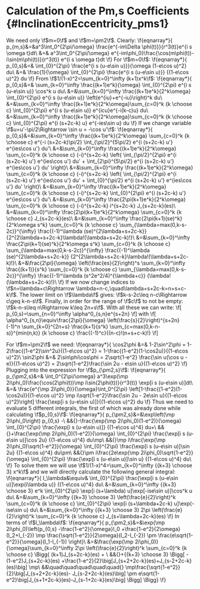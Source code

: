 Calculation of the Pm,s Coefficients {#InclinationEccentricity_pms1}
====================================

We need only \f$m=0\f$ and \f$m=\pm2\f$.
Clearly:
\f{eqnarray*}{
	p_{m,s}&=&a^3\int_0^{2\pi/\omega} 
		\frac{e^{-im\Delta \phi(t)}}{r^3(t)}e^{i s \omega t}dt\\
	&=& a^3\int_0^{2\pi/\omega} 
		e^{-im\phi_0}\frac{\cos(m\phi(t))-i\sin(m\phi(t))}{r^3(t)} 
		e^{i s \omega t}dt
\f}
For \f$m=0\f$:
\f{eqnarray*}{
	p_{0,s}&=& \int_{0}^{2\pi} 
		\frac{e^{i s (u-e\sin u)}}{\omega (1-e\cos u)^2} du\\
	&=& \frac{1}{\omega}
		\int_{0}^{2\pi} \frac{e^{i s (u-e\sin u)}} {(1-e\cos u)^2} du
\f}
From \f$1/(1-x)^2=\sum_{k=0}^\infty (k+1)x^k\f$:
\f{eqnarray*}{
	p_{0,s}&=& \sum_{k=0}^\infty \frac{(k+1)e^k}{\omega}
		\int_{0}^{2\pi} e^{i s (u-e\sin u)} \cos^k u du\\
	&=&\sum_{k=0}^\infty \frac{(k+1)e^k}{2^k\omega}
		\int_{0}^{2\pi} e^{i s (u-e\sin u)}
			\left(e^{iu}+e^{-iu}\right)^k du\\
	&=&\sum_{k=0}^\infty \frac{(k+1)e^k}{2^k\omega}\sum_{c=0}^k
		{k \choose c} \int_{0}^{2\pi} e^{i s (u-e\sin u)} 
									e^{icu}e^{-i(k-c)u} du\\
	&=&\sum_{k=0}^\infty \frac{(k+1)e^k}{2^k\omega}\sum_{c=0}^k
		{k \choose c} \int_{0}^{2\pi} e^{i (s+2c-k) u} e^{-ies\sin u} du
\f}
If we change variable \f$u=u'-\pi/2\Rightarrow \sin u = -\cos u'\f$:
\f{eqnarray*}{
	p_{0,s}&=&\sum_{k=0}^\infty \frac{(k+1)e^k}{2^k\omega}
		\sum_{c=0}^k {k \choose c} e^{-i (s+2c-k)\pi/2}
			\int_{\pi/2}^{5\pi/2} e^{i (s+2c-k) u'} e^{ies\cos u'} du'\\
	&=&\sum_{k=0}^\infty \frac{(k+1)e^k}{2^k\omega}
		\sum_{c=0}^k {k \choose c} (-i)^{s+2c-k} \left\{
			\int_{\pi/2}^{2\pi} e^{i (s+2c-k) u'} e^{ies\cos u'} du'
			+
			\int_{2\pi}^{5\pi/2} e^{i (s+2c-k) u'} e^{ies\cos u'} du' 
		\right\}\\
	&=&\sum_{k=0}^\infty \frac{(k+1)e^k}{2^k\omega}
		\sum_{c=0}^k {k \choose c} (-i)^{s+2c-k} \left\{
			\int_{\pi/2}^{2\pi} e^{i (s+2c-k) u'} e^{ies\cos u'} du'
			+
			\int_{0}^{\pi/2} e^{i (s+2c-k) u'} e^{ies\cos u'} du' \right\}\\
	&=&\sum_{k=0}^\infty \frac{(k+1)e^k}{2^k\omega}
		\sum_{c=0}^k {k \choose c} (-i)^{s+2c-k}
			\int_{0}^{2\pi} e^{i (s+2c-k) u'} e^{ies\cos u'} du'\\
	&=&\sum_{k=0}^\infty \frac{2\pi(k+1)e^k}{2^k\omega}
		\sum_{c=0}^k {k \choose c} (-i)^{s+2c-k} i^{s+2c-k}
			J_{s+2c-k}(es)\\
	&=&\sum_{k=0}^\infty \frac{2\pi(k+1)e^k}{2^k\omega}
		\sum_{c=0}^k {k \choose c} J_{s+2c-k}(es)\\
	&=&\sum_{k=0}^\infty \frac{2\pi(k+1)(se)^k}{2^k\omega s^k}
		\sum_{c=0}^k {k \choose c} \sum_{\lambda=max(0,k-s-2c)}^{\infty}
			\frac{(-1)^\lambda (se)^{2\lambda+s+2c-k}}
				{2^{2\lambda+s+2c-k}\lambda!(\lambda+s+2c-k)!}\\
	&=&\sum_{k=0}^\infty \frac{2\pi(k+1)(se)^k}{2^k\omega s^k}
		\sum_{c=0}^k {k \choose c} \sum_{\lambda=max(0,k-s-2c)}^{\infty}
			\frac{(-1)^\lambda (se)^{2\lambda+s+2c-k}}
				{2^{2\lambda+s+2c-k}\lambda!(\lambda+s+2c-k)!}\\
	&=&\frac{2\pi}{\omega} \left(\frac{es}{2}\right)^s
		\sum_{k=0}^\infty \frac{(k+1)}{s^k}
		\sum_{c=0}^k {k \choose c} \sum_{\lambda=max(0,k-s-2c)}^{\infty}
			\frac{(-1)^\lambda (s^2e^2/4)^{\lambda+c}}
				{\lambda!(\lambda+s+2c-k)!}\\
\f}
If we now change indices to
 \f$n=\lambda+c\Rightarrow \lambda=n-c,\quad\lambda+s+2c-k=n+s+c-k\f$. The
lower limit on \f$\lambda\f$ gives:
 \f$k-s-2c\leq n-c\Rightarrow c\geq k-n-s\f$. Finally, in order for the range
of \f$c\f$ to not be empty: \f$k-n-s\leq n\Rightarrow k\leq 2n+s\f$. With all
these we can write:
\f[
	p_{0,s}=\sum_{n=0}^\infty \alpha^0_{s,n}e^{s+2n}
\f]
with
\f[
	\alpha^0_{s,n}\equiv\frac{2\pi}{\omega}
		\left(\frac{s}{2}\right)^{s+2n} (-1)^n
		\sum_{k=0}^{2n+s} \frac{k+1}{s^k} \sum_{c=max(0,k-n-s)}^{min(n,k)}
		{k \choose c} \frac{(-1)^c}{(n-c)!(n+s+c-k)!}
\f]

For \f$m=\pm2\f$ we need:
\f{eqnarray*}{
	\cos2\phi &=& 1-2\sin^2\phi = 1-2\frac{(1-e^2)\sin^2u}{(1-e\cos u)^2} 
				= 1-\frac{(1-e^2)(1-\cos2u)}{(1-e\cos u)^2}\\
	\sin2\phi &=& 2\sin\phi\cos\phi = 2\sqrt{1-e^2}
				\frac{\sin u(\cos u - e)}{(1-e\cos u)^2}
				= 2\sqrt{1-e^2}\frac{\sin 2u - e\sin u}{(1-e\cos u)^2}
\f}
Plugging into the expression for \f$p_{\pm2,s}\f$:
\f{eqnarray*}{
	p_{\pm2,s}&=& \int_0^{2\pi/\omega} 
		a^3\exp(\mp 2i\phi_0)\frac{\cos(2\phi(t))\mp i\sin(2\phi(t))}{r^3(t)}
		\exp[i s (u-e\sin u)]dt\\
	&=& \frac{e^{\mp 2i\phi_0}}{\omega}\int_0^{2\pi} 
		\left[1-\frac{(1-e^2)(1-\cos2u)}{(1-e\cos u)^2}
				\mp
				i\sqrt{1-e^2}\frac{\sin 2u - 2e\sin u}{(1-e\cos u)^2}\right]
		\frac{\exp[i s (u-e\sin u)]}{(1-e\cos u)^2} du
\f}
Thus we need to evaluate 5 different integrals, the first of which was
already done while calculating \f$p_{0,s}\f$:
\f{eqnarray*}{
	p_{\pm2,s}&=&\exp\left(\mp 2i\phi_0\right) p_{0,s} -\\
		&&{}-\frac{\exp(\mp 2i\phi_0)(1-e^2)}{\omega}
		\int_{0}^{2\pi} \frac{\exp[i s (u-e\sin u)]} {(1-e\cos u)^4} du+\\
		&&{}+\frac{\exp(\mp 2i\phi_0)(1-e^2)}{\omega}
		\int_{0}^{2\pi} \frac{\exp[i s (u-e\sin u)]\cos 2u} {(1-e\cos u)^4}
		du\mp\\
		&&{}\mp i\frac{\exp(\mp 2i\phi_0)\sqrt{1-e^2}}{\omega}
		\int_{0}^{2\pi} \frac{\exp[i s (u-e\sin u)]\sin 2u} {(1-e\cos u)^4}
		du\pm\\
		&&{}\pm i\frac{2e\exp(\mp 2i\phi_0)\sqrt{1-e^2}}{\omega}
		\int_{0}^{2\pi} \frac{\exp[i s (u-e\sin u)]\sin u} {(1-e\cos u)^4}
		du\\
\f}
To solve them we will use 
 \f$1/(1-x)^4=\sum_{k=0}^\infty {{k+3} \choose 3} x^k\f$ and we will directly
calculate the following general integral:
\f{eqnarray*}{
	I_\lambda&\equiv&
	\int_{0}^{2\pi} \frac{\exp[i s (u-e\sin u)]\exp(i\lambda u)}
						{(1-e\cos u)^4} du\\
	&=&\sum_{k=0}^\infty {{k+3} \choose 3} e^k
	\int_{0}^{2\pi} \exp[i (s+\lambda) u]\exp[-ise\sin u)]\cos^k u du\\
	&=&\sum_{k=0}^\infty {{k+3} \choose 3} \left(\frac{e}{2}\right)^k
	\sum_{c=0}^k {k \choose c} \int_{0}^{2\pi} 
						\exp[i (s+\lambda+2c-k) u]\exp(-ise\sin u) du\\
	&=&\sum_{k=0}^\infty {{k+3} \choose 3} 2\pi \left(\frac{e}{2}\right)^k
		\sum_{c=0}^k {k \choose c} J_{s+\lambda+2c-k}(es)
\f}
In terms of \f$I_\lambda\f$:
\f{eqnarray*}{
	p_{\pm2,s}&=&\exp(\mp 2i\phi_0)\left\{p_{0,s}
		-\frac{1-e^2}{\omega}I_0
		+\frac{1-e^2}{2\omega}(I_2+I_{-2})
		\mp \frac{\sqrt{1-e^2}}{2\omega}(I_2-I_{-2})
		\pm \frac{e\sqrt{1-e^2}}{\omega}(I_1-I_{-1})
	\right\}\\
	&=&\frac{\exp(\mp 2i\phi_0)}{\omega}\sum_{k=0}^\infty 
		2\pi \left(\frac{e}{2}\right)^k \sum_{c=0}^k {k \choose c}
		\Bigg\{
			(k+1)J_{s+2c-k}(es) + \\
		&&{}+{{k+3} \choose 3} \Bigg[
			-(1-e^2)J_{s+2c-k}(es)
			+\frac{1-e^2}{2}\big[J_{s+2+2c-k}(es)+J_{s-2+2c-k}(es)\big]
			\mp\\
		&&\quad\quad\quad\quad\quad{}
			\mp\frac{\sqrt{1-e^2}}{2}\big[J_{s+2+2c-k}(es)-
											J_{s-2+2c-k}(es)\big]
			\pm e\sqrt{1-e^2}\big[J_{s+1+2c-k}(es)-J_{s-1+2c-k}(es)\big]
		\Bigg]
		\Bigg\}
\f}
